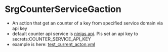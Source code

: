 # SrgCounterServiceGaction
- An action that get an counter of a key from specified service domain via api key
- default counter api service is [ninjas api](https://api-ninjas.com/api/counter). Pls set an api key to  secrets:COUNTER_SERVICE_API_KEY
- example is here: [test_current_acton.yml](.github/workflows/test_current_acton.yml)
